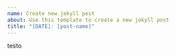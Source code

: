 ```yaml
---
name: Create new jekyll post
about: Use this template to create a new jekyll post
title: "[DATE]: [post-name]"
---
```

testo 
